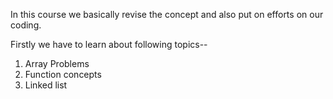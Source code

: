 In this course we basically revise the concept and also put on efforts on our coding.

Firstly we have to learn about following topics--

1. Array Problems
2. Function concepts
3. Linked list
